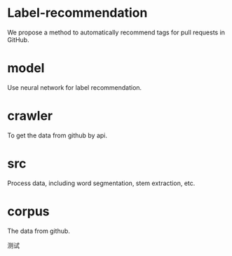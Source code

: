 # Label-recommendation
We propose a method to automatically recommend tags for pull requests in GitHub.

# model

Use neural network for label recommendation.


# crawler

To get the data from github by api.


# src

Process data, including word segmentation, stem extraction, etc.


# corpus

The data from github.

测试


